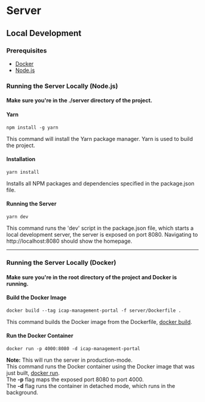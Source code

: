 # Server

## Local Development

### Prerequisites
- [Docker](https://www.docker.com/)
- [Node.js](https://nodejs.org/en/)

### Running the Server Locally (Node.js)
#### Make sure you're in the ./server directory of the project.
#### Yarn
```
npm install -g yarn
```
  
This command will install the Yarn package manager. Yarn is used to build the project.
  
#### Installation
```
yarn install
```
  
Installs all NPM packages and dependencies specified in the package.json file.
  
#### Running the Server
```
yarn dev
```
  
This command runs the 'dev' script in the package.json file, which starts a local development server, the server is exposed on port 8080. Navigating to http://localhost:8080 should show the homepage.
  
<hr/>    
  
### Running the Server Locally (Docker)
#### Make sure you're in the root directory of the project and Docker is running.
  
#### Build the Docker Image
```
docker build --tag icap-management-portal -f server/Dockerfile .
```
  
This command builds the Docker image from the Dockerfile, [docker build](https://docs.docker.com/engine/reference/commandline/build/).
  
#### Run the Docker Container
```
docker run -p 4000:8080 -d icap-management-portal
```
  
<b>Note:</b> This will run the server in production-mode.  
This command runs the Docker container using the Docker image that was just built, [docker run](https://docs.docker.com/engine/reference/run/).  
The <b>-p</b> flag maps the exposed port 8080 to port 4000.  
  The <b>-d</b> flag runs the container in detached mode, which runs in the background.
